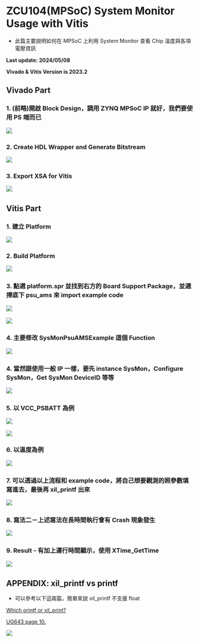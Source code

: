 # ZCU104(MPSoC) System Monitor Usage with Vitis
+ 此篇主要說明如何在 MPSoC 上利用 System Monitor 查看 Chip 溫度與各項電壓資訊

**Last update: 2024/05/08**

**Vivado & Vitis Version is 2023.2**

## Vivado Part

### 1. (前略)開啟 Block Design，調用 ZYNQ MPSoC IP 就好，我們要使用 PS 端而已

​<img src="./Images/SYS1.png"/>

### 2. Create HDL Wrapper and Generate Bitstream

​<img src="./Images/SYS2.png"/>

### 3. Export XSA for Vitis

​<img src="./Images/SYS3.png"/>

## Vitis Part

### 1. 建立 Platform

​<img src="./Images/SYS4.png"/>

### 2. Build Platform

​<img src="./Images/SYS5.png"/>

### 3. 點選 platform.spr 並找到右方的 Board Support Package，並選擇底下 psu_ams 來 import example code

​<img src="./Images/SYS6.png"/>

​<img src="./Images/SYS7.png"/>

### 4. 主要修改 SysMonPsuAMSExample 這個 Function 

​<img src="./Images/SYS8.png"/>

### 4. 當然跟使用一般 IP 一樣，要先 instance SysMon，Configure SysMon，Get SysMon DeviceID 等等 

​<img src="./Images/SYS19.png"/>

### 5. 以 VCC_PSBATT 為例

​<img src="./Images/SYS10.png"/>

<img src="./Images/SYS11.png"/>

### 6. 以溫度為例

​<img src="./Images/SYS12.png"/>

### 7. 可以透過以上流程和 example code，將自己想要觀測的照參數填寫進去，最後再 xil_printf 出來

​<img src="./Images/SYS13.png"/>

### 8. 寫法二－上述寫法在長時間執行會有 Crash 現象發生

​<img src="./Images/SYS14.png"/>

### 9. Result - 有加上運行時間顯示，使用 XTime_GetTime

​<img src="./Images/SYS155.png"/>

## APPENDIX: xil_printf vs printf

+ 可以參考以下這兩篇，簡單來說 xil_printf 不支援 float

[Which printf or xil_print?](https://support.xilinx.com/s/question/0D52E00006iHje3SAC/which-printf-or-xilprint?language=en_US)

[UG643 page 10.](https://docs.xilinx.com/viewer/book-attachment/5nHLTKfkxP0ydpQtwymDhw/EGwdjUfoOM563Ied6W9UnA)

<img src="./Images/SYS16.png"/>

